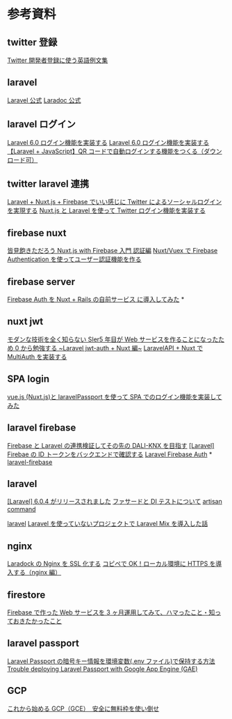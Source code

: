 # 参考資料

## twitter 登録

[Twitter 開発者登録に使う英語例文集](https://note.mu/mogya/n/nbd9a720f8a5b)

## laravel

[Laravel 公式](https://readouble.com/laravel/)
[Laradoc 公式](https://laradock.io/)

## laravel ログイン

[Laravel 6.0 ログイン機能を実装する](https://qiita.com/ucan-lab/items/bd0d6f6449602072cb87)
[Laravel 6.0 ログイン機能を実装する](https://blog.capilano-fw.com/?p=4576)
[【Laravel + JavaScript】QR コードで自動ログインする機能をつくる（ダウンロード可）](https://blog.capilano-fw.com/?p=3969)

## twitter laravel 連携

[Laravel + Nuxt.js + Firebase でいい感じに Twitter によるソーシャルログインを実現する](https://qiita.com/maguro_tuna/items/4b3ecd7502e218f103ca)
[Nuxt.js と Laravel を使って Twitter ログイン機能を実装する](https://qiita.com/hareku/items/ea09602bf40bf0a42040)

## firebase nuxt

[皆見飽きただろう Nuxt.js with Firebase 入門 認証編](https://qiita.com/kiyc/items/322b354290f95dbe3276)
[Nuxt/Vuex で Firebase Authentication を使ってユーザー認証機能を作る](https://blog.ikedaosushi.com/entry/2019/04/17/201246)

## firebase server

[Firebase Auth を Nuxt + Rails の自前サービス に導入してみた](https://www.slideshare.net/TomoeTeshima/firebase-auth-nuxt-rails) \*

## nuxt jwt

[モダンな技術を全く知らない SIer5 年目が Web サービスを作ることになったため 0 から勉強する ~Laravel jwt-auth + Nuxt 編~](https://qiita.com/gemetasu1103/items/2981f69f5c8c3fe3e742)
[LaravelAPI + Nuxt で MultiAuth を実装する](https://qiita.com/gemetasu1103/items/2a502fde072845962865)

## SPA login

[vue.js (Nuxt.js)と laravelPassport を使って SPA でのログイン機能を実装してみた](https://qiita.com/frostnday/items/2268c825923310571d93)

## laravel firebase

[Firebase と Laravel の連携検証してその先の DALI-KNX を目指す](https://digital-light.jp/2018/09/13/tried-to-connect-firebase-with-laravel-for-dali-knx/)
[[Laravel] Firebae の ID トークンをバックエンドで確認する](https://atuweb.net/201809_laravel_verify_firebase_token/)
[Laravel Firebase Auth](https://medium.com/@morrislaptop/laravel-firebase-auth-cff892b116a2) \*
[laravel-firebase](https://github.com/kreait/laravel-firebase)

## laravel

[[Laravel] 6.0.4 がリリースされました](https://xzxzyzyz.com/2019/09/laravel-604-released/)
[ファサードと DI テストについて](https://qiita.com/yousan/items/18dab4dbac4a27ce3662)
[artisan command](https://blog.capilano-fw.com/?p=768)

[laravel](https://laravel.com/docs/6.x)
[Laravel を使っていないプロジェクトで Laravel Mix を導入した話](https://qiita.com/amderbar/items/33b5e98aba865d29e59d)

## nginx

[Laradock の Nginx を SSL 化する](https://qiita.com/osakana9114/items/48fb03e51e23dd02871c)
[コピペで OK！ローカル環境に HTTPS を導入する（nginx 編）](https://blog.capilano-fw.com/?p=2228)

## firestore

[Firebase で作った Web サービスを 3 ヶ月運用してみて、ハマったこと・知っておきたかったこと](https://qiita.com/kira_puka/items/ef7dd47519403cd9bcf2)

## laravel passport

[Laravel Passport の暗号キー情報を環境変数(.env ファイル)で保持する方法](https://qiita.com/hypermkt/items/6ad0c9535dd1b22ca3be)
[Trouble deploying Laravel Passport with Google App Engine (GAE)](https://stackoverflow.com/questions/55485243/trouble-deploying-laravel-passport-with-google-app-engine-gae)

## GCP

[これから始める GCP（GCE）　安全に無料枠を使い倒せ](https://qiita.com/Brutus/items/22dfd31a681b67837a74)
